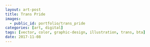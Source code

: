 ```yaml
---
layout: art-post
title: Trans Pride
images:
  - public_id: portfolio/trans_pride
categories: [art, digital]
tags: [vector, color, graphic-design, illustration, trans, bta]
date: 2017-11-08
---
```

